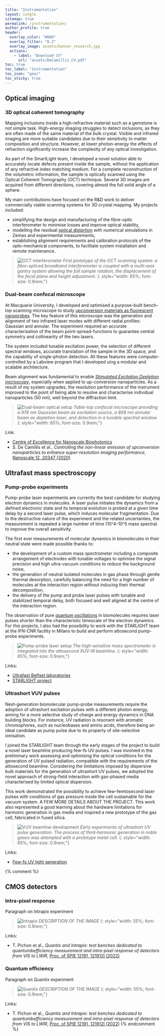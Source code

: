 ```yaml
---
title: "Instrumentation"
layout: single
sitemap: true
permalink: /instrumentation/
author_profile: true
header:
  overlay_color: "#000"
  overlay_filter: "0.2"
  overlay_image: assets/banner_research.jpg
  actions:
    - label: "Download CV"
      url: "assets/DeCamillis_CV.pdf"
toc: true
toc_label: "Instrumentation"
toc_icon: "gear"
toc_sticky: true
---
```



## Optical imaging


### 3D optical coherent tomography

Mapping inclusions inside a high-refractive material such as a gemstone is not simple task. High-energy imaging struggles to detect inclusions, as they are often made of the same material of the bulk crystal. Visible and infrared imaging are more suitable candidates due to their sensitivity to matter composition and structure. However, at lower photon-energy the effects of refraction significantly increase the complexity of any optical investigation. 

As part of the SmartLight team, I developed a novel solution able to accurately locate defects present inside the sample, without the application of any refractive index matching medium. For a complete reconstruction of the volumetric information, the sample is optically scanned using the Optical Coherent Tomography (OCT) technique. Several 3D images are acquired from different directions, covering almost the full solid angle of a sphere.

My main contributions have focused on the R&D work to deliver commercially viable scanning systems for 3D crystal mapping. My projects included:
- simplifying the design and manufacturing of the fibre-optic interferometer to minimise losses and improve optical stability,
- modelling the residual [optical distortion](/analytics/#optical-distortion) with numerical simulations in Zemax and experimental measurements,
- establishing alignment requirements and calibration protocols of the opto-mechanical components, to facilitate system installation and remote maintenance.

>![OCT interferometer](/assets/rad/oct_scanning_system.png)
>*First prototype of the OCT scanning system: a fibre-spliced broadband interferometer is coupled with a multi-axis gantry system allowing the full sample rotation, the displacement of the focal plane and height adjustment.*
{: style="width: 65%; font-size: 0.9rem;"}


### Dual-beam confocal microscope

At Macquarie University, I developed and optimised a purpose-built bench-top scanning microscope to study [upconversion materials as fluorescent nanoprobes](/research/#non-linear-response-of-YbTm-particles). The key feature of this microscope was the generation and alignment of two infrared laser modes with different radial profiles: Gaussian and annular. The experiment required an accurate characterisation of the beam point-spread-functions to guarantee central symmetry and collinearity of the two lasers.

The system included tunable excitation power, the selection of different spectral windows, accurate translation of the sample in the 3D space, and the capability of single-photon detection. All these features were computer-controlled by a Labview program that I developed uing a modular and scalable architecture.

Beam alignment was fundamental to enable *[Stimulated Excitation Depletion microscopy](/research/#super-resolution-imaging)*, especially when applied to up-conversion nanoparticles. As a result of my system upgrades, the resolution performance of the instrument improved to the point of being able to resolve and characterise individual nanoparticles (50 nm), well beyond the diffraction limit.  

>![Dual-beam optical setup](/assets/rad/sted_setup.jpg)
>*Table-top confocal microscope providing a 976 nm Gaussian beam as excitation source, a 808 nm annular beam as depletion laser, and detection in a tunable spectral window.*
{: style="width: 65%; font-size: 0.9rem;"}

Link:
- [Centre of Excellence for Nanoscale Biophotonics](https://cnbplegacy.org.au/imaging/)
- S. De Camillis et al., *Controlling the non-linear emission of upconversion nanoparticles to enhance super-resolution imaging performance*, [Nanoscale 12, 20347 (2020)](https://doi.org/10.1039/D0NR04809G)


## Ultrafast mass spectroscopy


### Pump-probe experiments

Pump-probe laser experiments are currently the best candidate for studying electron dynamics in molecules. A laser pulse initiates the dynamics from a defined electronic state and its temporal evolution is probed at a given time delay by a second laser pulse, which induces molecular fragmentation. Due to the destructive nature of the experiment and the related uncertanties, the measurement is repeated a large number of time (10^4-10^5 mass spectra) to improve the overall sensitivity. 

The first ever measurements of molecular dynamics in biomolecules in their neutral state were made possible thanks to:
- the development of a custom mass spectrometer including a composite arrangement of electrodes with tunable voltages to optimise the signal precision and high ultra-vacuum conditions to reduce the background noise,
- the generation of neutral isolated molecules in gas phase through gentle thermal desorption, carefully balancing the need for a high number of molecules at the interaction region without inducing their thermal decomposition,
- the delivery of the pump and probe laser pulses with tunable and stabilized temporal delay, both focused and well aligned at the centre of the interaction region.

The observation of pure [quantum oscillations](/research/#attosecond-charge-migration) in biomolecules requires laser pulses shorter than the characteristic timescale of the electron dynamics. For this projects, I also had the possibility to work with the STARLIGHT team at the IFN-CNR facility in Milano to build and perform attosecond pump-probe experiments.

>![Pump-probe laser setup](/assets/rad/KEIRA_setup.png)
>*The high-sensitive mass spectrometer is integrated into the attosecond XUV-IR beamline.*
{: style="width: 65%; font-size: 0.9rem;"}

Links:
- [Ultrafast Belfast laboratories](https://www.qub.ac.uk/research-centres/light-matter-interactions/Researchthemes/Ultrafastdynamicsinatomsandmolecules/)
- [STARLIGHT project](https://atto.cfel.de/research/research_projects/starlight/)


### Ultrashort VUV pulses

Next-generation biomolecular pump-probe measurements require the adoption of ultrashort excitation pulses with a different photon energy, aiming for a more selective study of charge and energy dynamics in DNA building blocks. For instance, UV radiation is resonant with aromatic chromophores, such as nucleobases and amino acids, therefore being an ideal candidate as pump pulse due to its property of site-selective ionisation.

I joined the STARLIGHT team through the early stages of the project to build a novel laser beamline producing few-fs UV pulses.  I was involved in the preliminary work assessing and optimising the optical conditions for the generation of UV pulsed radiation, compatible with the requirements of the attosecond beamline. Considering the limitations imposed by dispersive bulk materials for the generation of ultrashort UV pulses, we adopted the novel approach of strong-field interaction with gas-phased media characterised by limited optical dispersion.

This work demonstrated the possibility to achieve few-femtosecond laser pulses with conditions of gas pressure inside the cell sustainable for the vacuum system. A FEW MORE DETAILS ABOUT THE PROJECT.
This work also represented a good learning about the hardware limitations for harmonic generation in gas media and inspired a new prototype of the gas cell, fabricated in fused silica.

>![VUV beamline development](/assets/rad/VUV_setup.png)
>*Early experiments of ultrashort UV pulse generation. The process of third-harmonic generation in noble gases was attempted with a prototype metal cell.*
{: style="width: 65%; font-size: 0.9rem;"}

Links:
- [Few-fs UV light generation](https://atto.cfel.de/research/light_sources/few_femtosecond_uv_light_sources/)


{% comment %}
## CMOS detectors


### Intra-pixel response

Paragraph on Intrapix experiment

>![Intrapix](/assets/rad/intrapix_model.png)
>*DESCRIPTION OF THE IMAGE*
{: style="width: 55%; font-size: 0.9rem;"}

Links:
- T. Pichon et al., *Quantix and Intrapix: test benches dedicated to quantumbefficiency measurement and intra-pixel response of detectors from VIS to LWIR*, [Proc. of SPIE 12191, 121912I (2022)](https://doi.org/10.1117/12.2630232)


### Quantum efficiency

Paragraph on Quantix experiment

>![Quantix](/assets/rad/quantix_model.png)
>*DESCRIPTION OF THE IMAGE*
{: style="width: 55%; font-size: 0.9rem;"}

Links:
- T. Pichon et al., *Quantix and Intrapix: test benches dedicated to quantumbefficiency measurement and intra-pixel response of detectors from VIS to LWIR*, [Proc. of SPIE 12191, 121912I (2022)](https://doi.org/10.1117/12.2630232)
{% endcomment %}